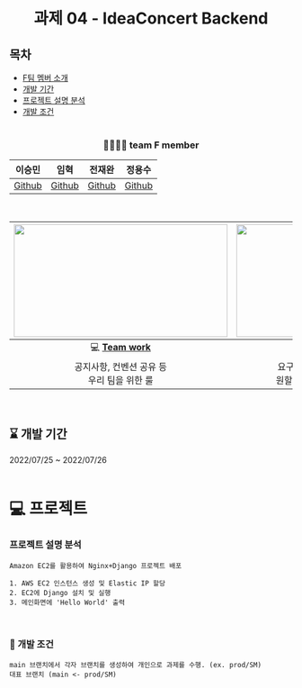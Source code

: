 <div align="center">

  # 과제 04 - IdeaConcert Backend

</div>


## 목차
- [F팀 멤버 소개](#-team-f-member)  
- [개발 기간](#--개발-기간--)  
- [프로젝트 설명 분석](#-프로젝트)
- [개발 조건](#-개발-조건)
<br><br>

<div align="center">

### 👨‍👨‍👦‍👦 team F member

|                이승민                 |                 임혁                  |                 전재완                  |                 정용수                 |
| :-----------------------------------: | :-----------------------------------: | :-------------------------------------: | :------------------------------------: |
| [Github](https://github.com/SMin1620) | [Github](https://github.com/Cat-Nile) | [Github](https://github.com/iamjaewhan) | [Github](https://github.com/blueknarr) |

  <br>

| <img height="200" width="380" src="https://retaintechnologies.com/wp-content/uploads/2020/04/Project-Management-Mantenimiento-1.jpg"> | <img height="200" width="330" src="https://encrypted-tbn0.gstatic.com/images?q=tbn:ANd9GcTGElLjafMUhHglmqwh9lRh_sVzOCQyBiPNfQ&usqp=CAU"> |
| :----------------------------------------------------------: | :----------------------------------------------------------: |
| 💻 [**Team work**](https://www.notion.so/Team-F-3f553f413ee14b389da0641d8bb4d99e) | 📒 [**Project page**](https://www.notion.so/21776eb6eb77429b9c9b4e65509c6aa5) |
|        공지사항, 컨벤션 공유 등<br> 우리 팀을 위한 룰        | 요구사항 분석, 정보 공유 및<br> 원할한 프로젝트를 위해 사용  |
 <br>
  </div> 

  <h2> ⌛ 개발 기간  </h2> 
 2022/07/25  ~ 2022/07/26
 <br><br>
  </div> 

# 💻 프로젝트
  ### 프로젝트 설명 분석
    Amazon EC2를 활용하여 Nginx+Django 프로젝트 배포

    1. AWS EC2 인스턴스 생성 및 Elastic IP 할당
    2. EC2에 Django 설치 및 실행
    3. 메인화면에 'Hello World' 출력

  <br>

  ### 🚥 개발 조건 
    main 브랜치에서 각자 브랜치를 생성하여 개인으로 과제를 수행. (ex. prod/SM)
    대표 브랜치 (main <- prod/SM)
